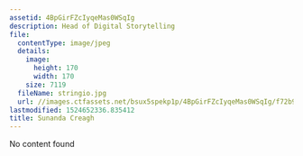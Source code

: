 ```yaml
---
assetid: 4BpGirFZcIyqeMas0WSqIg
description: Head of Digital Storytelling
file:
  contentType: image/jpeg
  details:
    image:
      height: 170
      width: 170
    size: 7119
  fileName: stringio.jpg
  url: //images.ctfassets.net/bsux5spekp1p/4BpGirFZcIyqeMas0WSqIg/f72b9ecc74e38b902d711b95046b0520/stringio.jpg
lastmodified: 1524652336.835412
title: Sunanda Creagh
---
```

No content found
